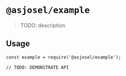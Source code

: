 # `@asjosel/example`

> TODO: description

## Usage

```
const example = require('@asjosel/example');

// TODO: DEMONSTRATE API
```
